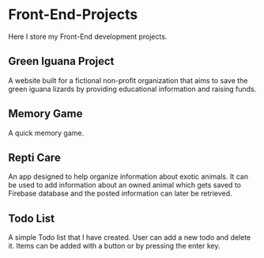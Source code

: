 # Front-End-Projects
Here I store my Front-End development projects.

## Green Iguana Project
A website built for a fictional non-profit organization that aims to save the green iguana lizards by providing educational information and raising funds. 

## Memory Game
A quick memory game.

## Repti Care
An app designed to help organize information about exotic animals. It can be used to add information about an owned animal which gets saved to Firebase database and the posted information can later be retrieved.

## Todo List
A simple Todo list that I have created. User can add a new todo and delete it. Items can be added with a button or by pressing the enter key.

